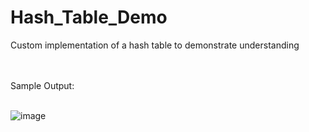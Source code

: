 # Hash_Table_Demo
Custom implementation of a hash table to demonstrate understanding

<br>
<br>
Sample Output:
<br>
<br>

![image](https://user-images.githubusercontent.com/26050634/209898480-4ed08259-1273-4670-86ce-bf8ff89ff21d.png)
